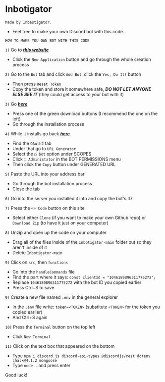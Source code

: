 ﻿# Inbotigator
`Made by Inbestigator.`
- Feel free to make your own Discord bot with this code.

`HOW TO MAKE YOU OWN BOT WITH THIS CODE`

`1)` Go to [***this website***](https://discord.com/developers/applications)
- Click the `New Application` button and go through the whole creation process

`2)` Go to the `Bot` tab and click `Add Bot`, click the `Yes, Do It!` button
- Then press `Reset Token`
- Copy the token and store it somewhere safe, ***DO NOT LET ANYONE ELSE SEE IT*** (they could get access to your bot with it)

`3)` Go [***here***](https://nodejs.org)
- Press one of the green download buttons (I recommend the one on the left)
- Go through the installation process

`4)` While it installs go back [***here***](https://discord.com/developers/applications)
- Find the `OAuth2` tab
- Under that go to `URL Generator`
- Select the `▢ bot` option under SCOPES
- Click `▢ Administator` in the BOT PERMISSIONS menu
- Then click the `Copy` button under GENERATED URL

`5)` Paste the URL into your address bar
- Go through the bot installation process
- Close the tab

`6)` Go into the server you installed it into and copy the bot's ID
	
`7)` Press the `<> Code` button on this site
- Select either `Clone` (if you want to make your own Github repo) or `Download Zip` (to have it just on your computer)

`8)` Unzip and open up the code on your computer
- Drag all of the files inside of the `Inbotigator-main` folder out so they aren't inside of it
- Delete `Inbotigator-main`

`9)` Click on `src`, then `functions`
- Go into the `handleCommands` file
- Find the part where it says: `const clientId = "1046189896311775272";`
- Replace `1046189896311775272` with the bot ID you copied earlier
- Press Ctrl+S to save

`9)` Create a new file named `.env` in the general explorer
- In the `.env` file write: `token=<TOKEN>` (substitute `<TOKEN>` for the token you copied earlier)
- And Ctrl+S again

`10)` Press the `Terminal` button on the top left
- Click `New Terminal`

`11)` Click on the text box that appeared on the bottom
- Type `npm i discord.js discord-api-types @discordjs/rest dotenv chalk@4.1.2 mongoose`
- Type `node .` and press enter	

Good luck!
